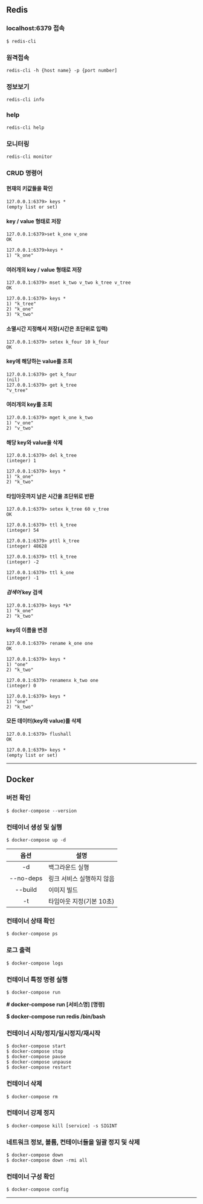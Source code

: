## Redis
### localhost:6379 접속
```
$ redis-cli
```
### 원격접속
```
redis-cli -h {host name} -p {port number]
```
### 정보보기
```
redis-cli info
```
### help
```
redis-cli help
```
### 모니터링
```
redis-cli monitor
```
### CRUD 명령어
#### 현재의 키값들을 확인
```
127.0.0.1:6379> keys *
(empty list or set)
```
#### key / value 형태로 저장
```
127.0.0.1:6379>set k_one v_one
OK

127.0.0.1:6379>keys *
1) "k_one"
```
#### 여러개의 key / value 형태로 저장
```
127.0.0.1:6379> mset k_two v_two k_tree v_tree
OK

127.0.0.1:6379> keys *
1) "k_tree"
2) "k_one"
3) "k_two"
```
#### 소멸시간 지정해서 저장(시간은 초단위로 입력)
```
127.0.0.1:6379> setex k_four 10 k_four
OK
```
#### key에 해당하는 value를 조회
```
127.0.0.1:6379> get k_four
(nil)
127.0.0.1:6379> get k_tree
"v_tree"
```
#### 여러개의 key를 조회
```
127.0.0.1:6379> mget k_one k_two
1) "v_one"
2) "v_two"
```
#### 해당 key와 value을 삭제
```
127.0.0.1:6379> del k_tree
(integer) 1

127.0.0.1:6379> keys *
1) "k_one"
2) "k_two"
```
#### 타임아웃까지 남은 시간을 초단위로 반환
```
127.0.0.1:6379> setex k_tree 60 v_tree
OK

127.0.0.1:6379> ttl k_tree
(integer) 54

127.0.0.1:6379> pttl k_tree
(integer) 48628

127.0.0.1:6379> ttl k_tree
(integer) -2

127.0.0.1:6379> ttl k_one
(integer) -1
```
#### *검색어*  key 검색
```
127.0.0.1:6379> keys *k*
1) "k_one"
2) "k_two"
```
#### key의 이름을 변경
```
127.0.0.1:6379> rename k_one one
OK

127.0.0.1:6379> keys *
1) "one"
2) "k_two"

127.0.0.1:6379> renamenx k_two one
(integer) 0

127.0.0.1:6379> keys *
1) "one"
2) "k_two"
```
#### 모든 데이터(key와 value)를 삭제
```
127.0.0.1:6379> flushall
OK

127.0.0.1:6379> keys *
(empty list or set)
```

---

## Docker
### 버전 확인
```
$ docker-compose --version
```
### 컨테이너 생성 및 실행
```
$ docker-compose up -d
```
|     옵션      | 설명              |
|:-----------:|-----------------|
|     -d      | 백그라운드 실행        |
|  --no-deps  | 링크 서비스 실행하지 않음  |
|   --build   | 이미지 빌드          |
|     -t      | 타임아웃 지정(기본 10초) |
### 컨테이너 상태 확인
```
$ docker-compose ps
```
### 로그 출력
```
$ docker-compose logs
```
### 컨테이너 특정 명령 실행
```
$ docker-compose run
```
**# docker-compose run [서비스명] [명령]**

**$ docker-compose run redis /bin/bash**
### 컨테이너 시작/정지/일시정지/재시작
```
$ docker-compose start
$ docker-compose stop
$ docker-compose pause
$ docker-compose unpause
$ docker-compose restart
```
### 컨테이너 삭제
```
$ docker-compose rm
```
### 컨테이너 강제 정지
```
$ docker-compose kill [service] -s SIGINT
```
### 네트워크 정보, 볼륨, 컨테이너들을 일괄 정지 및 삭제
```
$ docker-compose down
$ docker-compose down -rmi all
```
### 컨테이너 구성 확인
```
$ docker-compose config
```
---